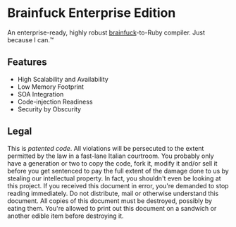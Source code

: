 Brainfuck Enterprise Edition
============================

An enterprise-ready, highly robust [brainfuck](http://en.wikipedia.org/wiki/Brainfuck)-to-Ruby compiler. Just because I can.™

## Features

  * High Scalability and Availability
  * Low Memory Footprint
  * SOA Integration
  * Code-injection Readiness
  * Security by Obscurity

## Legal

This is *patented code*. All violations will be persecuted to the extent permitted by the law in a fast-lane Italian courtroom. You probably only have a generation or two to copy the code, fork it, modify it and/or sell it before you get sentenced to pay the full extent of the damage done to us by stealing our intellectual property. In fact, you shouldn't even be looking at this project. If you received this document in error, you're demanded to stop reading immediately. Do not distribute, mail or otherwise understand this document. All copies of this document must be destroyed, possibly by eating them. You're allowed to print out this document on a sandwich or another edible item before destroying it.
